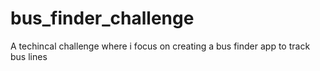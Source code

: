 # bus_finder_challenge
A techincal challenge where i focus on creating a bus finder app to track bus lines
